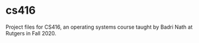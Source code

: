 # cs416
Project files for CS416, an operating systems course taught by Badri Nath at Rutgers in Fall 2020.
